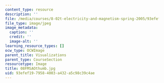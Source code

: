 ```yaml
---
content_type: resource
description: ''
file: /media/courses/8-02t-electricity-and-magnetism-spring-2005/93efef1979584003a432a5c98c39c4ae_08FMSAOthumb.jpg
file_type: image/jpeg
image_metadata:
  caption: ''
  credit: ''
  image-alt: ''
learning_resource_types: []
ocw_type: OCWImage
parent_title: Visualizations
parent_type: CourseSection
resourcetype: Image
title: 08FMSAOthumb.jpg
uid: 93efef19-7958-4003-a432-a5c98c39c4ae
---
```

